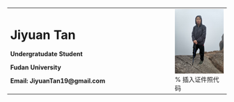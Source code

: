 <table border="0">
  <tr>
    <td width="75%">
      <h1>Jiyuan Tan</h1>
      <p><b>Undergratudate Student</b></p>
      <p><b>Fudan University</b></p>
      <p><b>Email: JiyuanTan19@gmail.com</b></p>
    </td>
    <td width="25%">
      <img src="/tjy_pic2.jpg" width="100%">      % 插入证件照代码
    </td>
  </tr>
</table>

